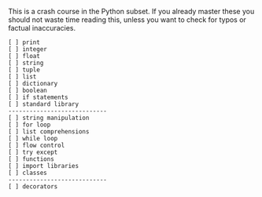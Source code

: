 This is a crash course in the Python subset. If you already master these you should not waste time reading this, unless you want to check for typos or factual inaccuracies. 

```text
[ ] print
[ ] integer
[ ] float
[ ] string
[ ] tuple
[ ] list
[ ] dictionary
[ ] boolean
[ ] if statements
[ ] standard library
----------------------------
[ ] string manipulation
[ ] for loop
[ ] list comprehensions
[ ] while loop
[ ] flow control
[ ] try except
[ ] functions
[ ] import libraries
[ ] classes
----------------------------
[ ] decorators
```